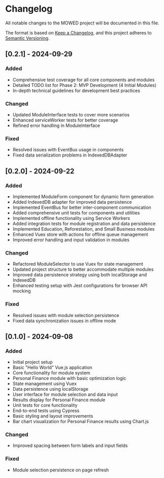 # Changelog

All notable changes to the MOWED project will be documented in this file.

The format is based on [Keep a Changelog](https://keepachangelog.com/en/1.0.0/),
and this project adheres to [Semantic Versioning](https://semver.org/spec/v2.0.0.html).

## [0.2.1] - 2024-09-29

### Added
- Comprehensive test coverage for all core components and modules
- Detailed TODO list for Phase 2: MVP Development (4 Initial Modules)
- In-depth technical guidelines for development best practices

### Changed
- Updated ModuleInterface tests to cover more scenarios
- Enhanced serviceWorker tests for better coverage
- Refined error handling in ModuleInterface

### Fixed
- Resolved issues with EventBus usage in components
- Fixed data serialization problems in IndexedDBAdapter

## [0.2.0] - 2024-09-22

### Added
- Implemented ModuleForm component for dynamic form generation
- Added IndexedDB adapter for improved data persistence
- Implemented EventBus for better inter-component communication
- Added comprehensive unit tests for components and utilities
- Implemented offline functionality using Service Workers
- Added integration tests for module registration and data persistence
- Implemented Education, Reforestation, and Small Business modules
- Enhanced Vuex store with actions for offline queue management
- Improved error handling and input validation in modules

### Changed
- Refactored ModuleSelector to use Vuex for state management
- Updated project structure to better accommodate multiple modules
- Improved data persistence strategy using both localStorage and IndexedDB
- Enhanced testing setup with Jest configurations for browser API mocking

### Fixed
- Resolved issues with module selection persistence
- Fixed data synchronization issues in offline mode

## [0.1.0] - 2024-09-08

### Added
- Initial project setup
- Basic "Hello World" Vue.js application
- Core functionality for module system
- Personal Finance module with basic optimization logic
- State management using Vuex
- Data persistence using localStorage
- User interface for module selection and data input
- Results display for Personal Finance module
- Unit tests for core functionality
- End-to-end tests using Cypress
- Basic styling and layout improvements
- Bar chart visualization for Personal Finance results using Chart.js

### Changed
- Improved spacing between form labels and input fields

### Fixed
- Module selection persistence on page refresh
